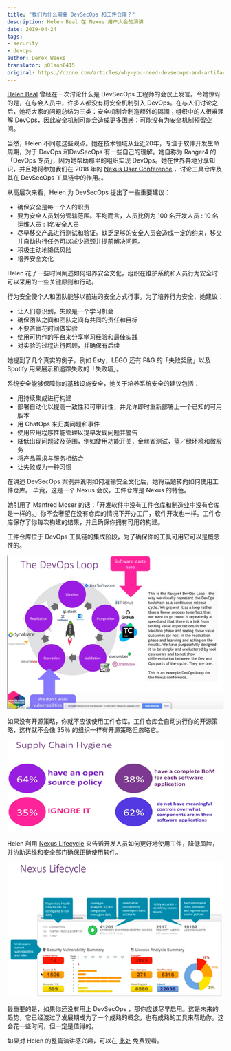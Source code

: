 ```yaml
---
title: "我们为什么需要 DevSecOps 和工件仓库？"
description: Helen Beal 在 Nexus 用户大会的演讲
date: 2019-04-24
tags:
- security
- devops
author: Derek Weeks
translator: p01son6415
original: https://dzone.com/articles/why-you-need-devsecops-and-artifact-repositories
---
```


[Helen Beal](https://www.linkedin.com/in/helenjbeal/) 曾经在一次讨论什么是 DevSecOps 工程师的会议上发言。令她惊讶的是，在与会人员中，许多人都没有将安全机制引入 DevOps。在与人们讨论之后，她将大家的问题总结为三类：安全机制会制造额外的隔阂；组织中的人很难理解 DevOps，因此安全机制可能会造成更多困惑；可能没有为安全机制预留空间。

当然，Helen 不同意这些观点。她在技术领域从业近20年，专注于软件开发生命周期，对于 DevOps 和DevSecOps 有一些自己的理解。她自称为 Ranger4 的 「DevOps 专员」，因为她帮助那里的组织实现 DevOps。她在世界各地分享知识，并且她将参加我们在 2018 年的 [Nexus User Conference](https://www.sonatype.com/nexus-user-conference-2019) ，讨论工具仓库及其在 DevSecOps 工具链中的作用。。

从高层次来看，Helen 为 DevSecOps 提出了一些重要建议：

+ 确保安全是每一个人的职责
+ 要为安全人员划分管辖范围。平均而言，人员比例为 100 名开发人员 : 10 名运维人员 : 1名安全人员
+ 尽早移交产品进行测试和验证。缺乏足够的安全人员会造成一定的约束，移交并自动执行任务可以减少瓶颈并提前解决问题。
+ 积极主动地降低风险
+ 培养安全文化

Helen 花了一些时间阐述如何培养安全文化，组织在维护系统和人员行为安全时可以采用的一些关键原则和行动。

行为安全使个人和团队能够以前进的安全方式行事。为了培养行为安全，她建议：

- 让人们意识到，失败是一个学习机会
- 确保团队之间和团队之间有共同的责任和目标
- 不要吝啬花时间做实验
- 使用可协作的平台来分享学习经验和最佳实践
- 对实验的过程进行回顾，并确保有后续

她提到了几个真实的例子，例如 Esty，LEGO 还有 P&G 的「失败奖励」以及 Spotify 用来展示和追踪失败的「失败墙」。

系统安全能够保障你的基础设施安全，她关于培养系统安全的建议包括：

- 用持续集成进行构建
- 部署自动化以提高一致性和可审计性，并允许即时重新部署上一个已知的可用版本
- 用 ChatOps 来归类问题和事件
- 使用应用程序性能管理以提早发现问题并警告
- 降低出现问题波及范围，例如使用功能开关，金丝雀测试，蓝／绿环境和微服务
- 将产品需求与服务相结合
- 让失败成为一种习惯

在讲述 DevSecOps 案例并说明如何灌输安全文化后，她将话题转向如何使用工件仓库。 毕竟，这是一个 Nexus 会议，工件仓库是 Nexus 的特色。

她引用了 Manfred Moser 的话：「开发软件中没有工件仓库和制造业中没有仓库是一样的。」你不会奢望在没有仓库的情况下开办工厂，软件开发也一样。工件仓库保存了你每次构建的结果，并且确保你拥有可用的构建。

工件仓库位于 DevOps 工具链的集成阶段，为了确保你的工具可用它可以是概念性的。

![](../../../images/articles/2019/04/2019-04-24-devsecops/pic1.png)

如果没有开源策略，你就不应该使用工件仓库。工件仓库会自动执行你的开源策略，这样就不会像 35％ 的组织一样有开源策略但忽略它。

![](../../../images/articles/2019/04/2019-04-24-devsecops/pic2.png)

Helen 利用 [Nexus Lifecycle](https://www.sonatype.com/nexus-lifecycle) 来告诉开发人员如何更好地使用工件，降低风险，并协助运维和安全部门确保正确使用软件。

![](../../../images/articles/2019/04/2019-04-24-devsecops/pic3.png)

最重要的是，如果你还没有用上 DevSecOps ，那你应该尽早启用。这是未来的趋势，它已经渡过了发展期成为了一个成熟的概念，也有成熟的工具来帮助你。这会花一些时间，但一定是值得的。

如果对 Helen 的整篇演讲感兴趣，可以在 [此处](https://www.youtube.com/watch?v=JIEKTGaluoY&feature=youtu.be&t=28m5s) 免费观看。
